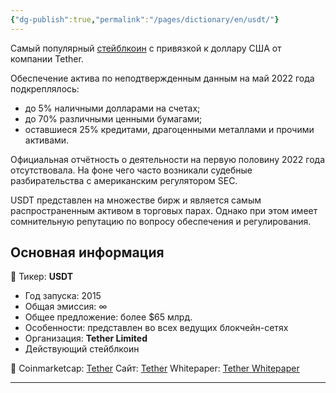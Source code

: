 ```yaml
---
{"dg-publish":true,"permalink":"/pages/dictionary/en/usdt/"}
---
```



Cамый популярный [стейблкоин](https://hackmd.io/9wvNjGYJShGA9s5250pcUA) с привязкой к доллару США от компании Tether.

Обеспечение актива по неподтвержденным данным на май 2022 года подкреплялось:

* до 5% наличными долларами на счетах;
* до 70% различными ценными бумагами;
* оставшиеся 25% кредитами, драгоценными металлами и прочими активами.

Официальная отчётность о деятельности на первую половину 2022 года отсутствовала. На фоне чего часто возникали судебные разбирательства с американским регулятором SEC.

USDT представлен на множестве бирж и является самым распространенным активом в торговых парах. Однако при этом имеет сомнительную репутацию по вопросу обеспечения и регулирования.

## Основная информация

📌 Тикер: **USDT**

* Год запуска: 2015
* Общая эмиссия: ∞
* Общее предложение: более $65 млрд.
* Особенности: представлен во всех ведущих блокчейн-сетях
* Организация: **Tether Limited**
* Действующий стейблкоин

📎 Coinmarketcap: [Tether](https://coinmarketcap.com/currencies/tether/)
Сайт: [Tether](https://tether.to/ru/)
Whitepaper: [Tether Whitepaper](https://assets.ctfassets.net/vyse88cgwfbl/5UWgHMvz071t2Cq5yTw5vi/c9798ea8db99311bf90ebe0810938b01/TetherWhitePaper.pdf)

---
